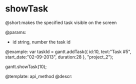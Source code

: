 showTask
=============
@short:makes the specified task visible on the screen
	

@params:
- id	string, number	the task id


@example:
var taskId = gantt.addTask({
    id:10,
    text:"Task #5",
    start_date:"02-09-2013",
    duration:28
}, "project_2");

gantt.showTask(10);

@template:	api_method
@descr:

